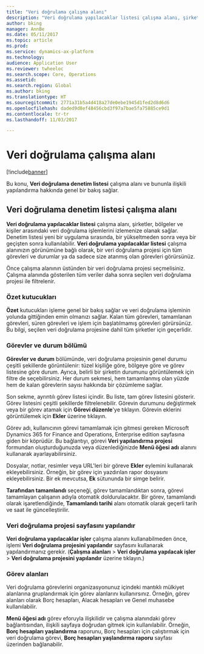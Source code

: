```yaml
---
title: "Veri doğrulama çalışma alanı"
description: "Veri doğrulama yapılacaklar listesi çalışma alanı, şirketler, bölgeler ve kişiler arasındaki veri doğrulama işlemlerini izlemenize olanak sağlar. Denetim listesi yeni bir uygulama sırasında, bir yükseltmeden sonra veya bir geçişten sonra kullanılabilir."
author: bking
manager: AnnBe
ms.date: 05/11/2017
ms.topic: article
ms.prod: 
ms.service: dynamics-ax-platform
ms.technology: 
audience: Application User
ms.reviewer: twheeloc
ms.search.scope: Core, Operations
ms.assetid: 
ms.search.region: Global
ms.author: bking
ms.translationtype: HT
ms.sourcegitcommit: 2771a31b5a4d418a27de0ebe1945d1fed2d8d6d6
ms.openlocfilehash: daded9d8ef48456cbd3f97a7bae5fa75885ce9d1
ms.contentlocale: tr-tr
ms.lasthandoff: 11/03/2017

---
```


# <a name="data-validation-workspace"></a>Veri doğrulama çalışma alanı

[!include[banner](../includes/banner.md)]


Bu konu, **Veri doğrulama denetim listesi** çalışma alanı ve bununla ilişkili yapılandırma hakkında genel bir bakış sağlar.

## <a name="data-validation-checklist-workspace"></a>Veri doğrulama denetim listesi çalışma alanı

**Veri doğrulama yapılacaklar listesi** çalışma alanı, şirketler, bölgeler ve kişiler arasındaki veri doğrulama işlemlerini izlemenize olanak sağlar. Denetim listesi yeni bir uygulama sırasında, bir yükseltmeden sonra veya bir geçişten sonra kullanılabilir. **Veri doğrulama yapılacaklar listesi** çalışma alanınızın görünümüne bağlı olarak, bir veri doğrulama projesi için tüm görevleri ve durumlar ya da sadece size atanmış olan görevleri görürsünüz.

Önce çalışma alanının üstünden bir veri doğrulama projesi seçmelisiniz. Çalışma alanında gösterilen tüm veriler daha sonra seçilen veri doğrulama projesi ile filtrelenir.

### <a name="summary-tiles"></a>Özet kutucukları

**Özet** kutucukları işleme genel bir bakış sağlar ve veri doğrulama işleminin yolunda gittiğinden emin olmanızı sağlar. Kalan tüm görevleri, tamamlanan görevleri, süren görevleri ve işlem için başlatılmamış görevleri görürsünüz. Bu bilgi, seçilen veri doğrulama projesine dahil tüm şirketler için geçerlidir.

### <a name="tasks-and-status-section"></a>Görevler ve durum bölümü

**Görevler ve durum** bölümünde, veri doğrulama projesinin genel durumu çeşitli şekillerde görüntülenir: tüzel kişiliğe göre, bölgeye göre ve görev listesine göre durum. Ayrıca, belirli bir şirketin durumunu görüntülemek için filtre de seçebilirsiniz. Her durum sekmesi, hem tamamlanmış olan yüzde hem de kalan görevlerin sayısı hakkında bir çözümleme sağlar.

Son sekme, ayrıntılı görev listesi içindir. Bu liste, tam görev listesini gösterir.
Görev listesini çeşitli şekillerde filtrelenebilir. Görevin durumunu değiştirmek veya bir görev atamak için **Görevi düzenle**'ye tıklayın. Görevin eklerini görüntülemek için **Ekler** üzerine tıklayın.

Görev adı, kullanıcının görevi tamamlamak için gitmesi gereken Microsoft Dynamics 365 for Finance and Operations, Enterprise edition sayfasına giden bir köprüdür. Bu bağlantıyı, görevi **Veri yapılandırma projesi** formundan oluşturduğunuzda veya düzenlediğinizde **Menü öğesi adı** alanını kullanarak ayarlayabilirsiniz.

Dosyalar, notlar, resimler veya URL'leri bir göreve **Ekler** eylemini kullanarak ekleyebilirsiniz. Örneğin, bir görev için yazdırılan rapor dosyasını ekleyebilirsiniz. Bir ek mevcutsa, **Ek** sütununda bir simge belirir.

**Tarafından tamamlandı** seçeneği, görev tamamlandıktan sonra, görevi tamamlayan çalışanın adıyla otomatik doldurulacaktır. Bir görev, tamamlandı olarak işaretlendiğinde, **Tamamlandı tarihi** alanı otomatik olarak geçerli tarih ve saat ile güncelleştirilir.

### <a name="configure-data-validation-project-page"></a>Veri doğrulama projesi sayfasını yapılandır

**Veri doğrulama yapılacaklar işler** çalışma alanını kullanabilmeden önce, işlemi **Veri doğrulama projesini yapılandır** sayfasını kullanarak yapılandırmanız gerekir. (**Çalışma alanları** \> **Veri doğrulama yapılacak işler** \> **Veri doğrulama projesini yapılandır** üzerine tıklayın.)

### <a name="task-areas"></a>Görev alanları

Veri doğrulama görevlerini organizasyonunuz içindeki mantıklı mülkiyet alanlarına gruplandırmak için görev alanlarını kullanırsınız. Örneğin, görev alanları olarak Borç hesapları, Alacak hesapları ve Genel muhasebe kullanılabilir.

**Menü öğesi adı** görev eforuyla ilişkilidir ve çalışma alanındaki görev bağlantısından, ilişkili sayfaya doğrudan gitmek için kullanılabilir. Örneğin, **Borç hesapları yaşlandırma** raporunu, Borç hesapları için çalıştırmak için veri doğrulama görevi, **Borç hesapları yaşlandırma raporu** sayfası üzerinden bağlanabilir.

